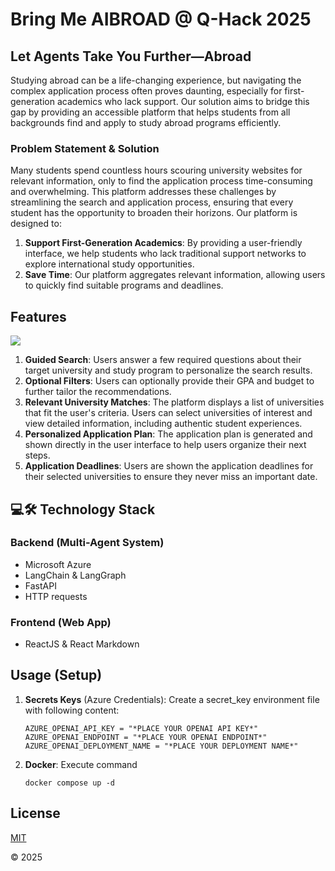 # Bring Me **AI**BROAD @ Q-Hack 2025

## Let Agents Take You Further—Abroad
Studying abroad can be a life-changing experience, but navigating the complex application process often proves daunting, especially for first-generation academics who lack support. Our solution aims to bridge this gap by providing an accessible platform that helps students from all backgrounds find and apply to study abroad programs efficiently.

### Problem Statement & Solution
Many students spend countless hours scouring university websites for relevant information, only to find the application process time-consuming and overwhelming. This platform addresses these challenges by streamlining the search and application process, ensuring that every student has the opportunity to broaden their horizons. Our platform is designed to:
1. **Support First-Generation Academics**: By providing a user-friendly interface, we help students who lack traditional support networks to explore international study opportunities.
2. **Save Time**: Our platform aggregates relevant information, allowing users to quickly find suitable programs and deadlines.

## Features
![](./assets/x.gif) 

1. **Guided Search**:
Users answer a few required questions about their target university and study program to personalize the search results.
2. **Optional Filters**:
Users can optionally provide their GPA and budget to further tailor the recommendations.
3. **Relevant University Matches**:
The platform displays a list of universities that fit the user's criteria. Users can select universities of interest and view detailed information, including authentic student experiences.
4. **Personalized Application Plan**:
The application plan is generated and shown directly in the user interface to help users organize their next steps.
5. **Application Deadlines**:
Users are shown the application deadlines for their selected universities to ensure they never miss an important date.

## 💻🛠️ Technology Stack
### Backend (Multi-Agent System)
- Microsoft Azure
- LangChain & LangGraph
- FastAPI
- HTTP requests
### Frontend (Web App)
- ReactJS & React Markdown

## Usage (Setup)   
1. **Secrets Keys** (Azure Credentials):
   Create a secret_key environment file with following content:
   ```
   AZURE_OPENAI_API_KEY = "*PLACE YOUR OPENAI API KEY*"
   AZURE_OPENAI_ENDPOINT = "*PLACE YOUR OPENAI ENDPOINT*"
   AZURE_OPENAI_DEPLOYMENT_NAME = "*PLACE YOUR DEPLOYMENT NAME*"
   ```
2. **Docker**:
   Execute command
   ```
   docker compose up -d
   ```

## License
[MIT](https://choosealicense.com/licenses/mit/)

© 2025
